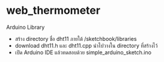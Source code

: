 web_thermometer
===============

Arduino Library 
<ul>
<li> สร้าง directory ชื่อ dht11 ภายใต้ <home directory>/sketchbook/libraries</li>
<li> download dht11.h และ dht11.cpp  นำไปวางใน  directory  ที่สร้างไว้</li>
<li> เปิด Arduino IDE แล้วทดสอบด้วย simple_arduino_sketch.ino
</ul>
